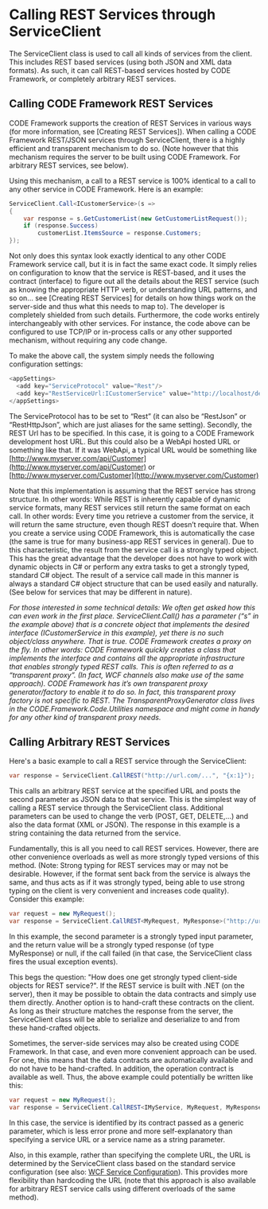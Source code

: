 ﻿# Calling REST Services through ServiceClient

The ServiceClient class is used to call all kinds of services from the client. This includes REST based services (using both JSON and XML data formats). As such, it can call REST-based services hosted by CODE Framework, or completely arbitrary REST services.

## Calling CODE Framework REST Services

CODE Framework supports the creation of REST Services in various ways (for more information, see [Creating REST Services]). When calling a CODE Framework REST/JSON services through ServiceClient, there is a highly efficient and transparent mechanism to do so. (Note however that this mechanism requires the server to be built using CODE Framework. For arbitrary REST services, see below).

Using this mechanism, a call to a REST service is 100% identical to a call to any other service in CODE Framework. Here is an example:

```c#
ServiceClient.Call<ICustomerService>(s =>
{
    var response = s.GetCustomerList(new GetCustomerListRequest());
    if (response.Success)
        customerList.ItemsSource = response.Customers;
});
```

Not only does this syntax look exactly identical to any other CODE Framework service call, but it is in fact the same exact code. It simply relies on configuration to know that the service is REST-based, and it uses the contract (interface) to figure out all the details about the REST service (such as knowing the appropriate HTTP verb, or understanding URL patterns, and so on… see [Creating REST Services] for details on how things work on the server-side and thus what this needs to map to). The developer is completely shielded from such details. Furthermore, the code works entirely interchangeably with other services. For instance, the code above can be configured to use TCP/IP or in-process calls or any other supported mechanism, without requiring any code change.

To make the above call, the system simply needs the following configuration settings:

```c#
<appSettings>
  <add key="ServiceProtocol" value="Rest"/>
  <add key="RestServiceUrl:ICustomerService" value="http://localhost/dev/ICustomerService/rest/json"/>
</appSettings>
```

The ServiceProtocol has to be set to “Rest” (it can also be “RestJson” or “RestHttpJson”, which are just aliases for the same setting). Secondly, the REST Url has to be specified. In this case, it is going to a CODE Framework development host URL. But this could also be a WebApi hosted URL or something like that. If it was WebApi, a typical URL would be something like [http://www.myserver.com/api/Customer](http://www.myserver.com/api/Customer) or [http://www.myserver.com/Customer](http://www.myserver.com/Customer)

Note that this implementation is assuming that the REST service has strong structure. In other words: While REST is inherently capable of dynamic service formats, many REST services still return the same format on each call. In other words: Every time you retrieve a customer from the service, it will return the same structure, even though REST doesn’t require that. When you create a service using CODE Framework, this is automatically the case (the same is true for many business-app REST services in general). Due to this characteristic, the result from the service call is a strongly typed object. This has the great advantage that the developer does not have to work with dynamic objects in C# or perform any extra tasks to get a strongly typed, standard C# object. The result of a service call made in this manner is always a standard C# object structure that can be used easily and naturally. (See below for services that may be different in nature).

_For those interested in some technical details: We often get asked how this can even work in the first place. ServiceClient.Call() has a parameter (“s” in the example above) that is a concrete object that implements the desired interface (ICustomerService in this example), yet there is no such object/class anywhere. That is true. CODE Framework creates a proxy on the fly. In other words: CODE Framework quickly creates a class that implements the interface and contains all the appropriate infrastructure that enables strongly typed REST calls. This is often referred to as a “transparent proxy”. (In fact, WCF channels also make use of the same approach). CODE Framework has it’s own transparent proxy generator/factory to enable it to do so. In fact, this transparent proxy factory is not specific to REST. The TransparentProxyGenerator class lives in the CODE.Framework.Code.Utilities namespace and might come in handy for any other kind of transparent proxy needs._

## Calling Arbitrary REST Services

Here's a basic example to call a REST service through the ServiceClient:

```c#
var response = ServiceClient.CallREST("http://url.com/...", "{x:1}");
```

This calls an arbitrary REST service at the specified URL and posts the second parameter as JSON data to that service. This is the simplest way of calling a REST service through the ServiceClient class. Additional parameters can be used to change the verb (POST, GET, DELETE,...) and also the data format (XML or JSON). The response in this example is a string containing the data returned from the service.

Fundamentally, this is all you need to call REST services. However, there are other convenience overloads as well as more strongly typed versions of this method. (Note: Strong typing for REST services may or may not be desirable. However, if the format sent back from the service is always the same, and thus acts as if it was strongly typed, being able to use strong typing on the client is very convenient and increases code quality). Consider this example:

```c#
var request = new MyRequest();
var response = ServiceClient.CallREST<MyRequest, MyResponse>("http://url.com/...", request);
```

In this example, the second parameter is a strongly typed input parameter, and the return value will be a strongly typed response (of type MyResponse) or null, if the call failed (in that case, the ServiceClient class fires the usual exception events).

This begs the question: "How does one get strongly typed client-side objects for REST service?". If the REST service is built with .NET (on the server), then it may be possible to obtain the data contracts and simply use them directly. Another option is to hand-craft these contracts on the client. As long as their structure matches the response from the server, the ServiceClient class will be able to serialize and deserialize to and from these hand-crafted objects.

Sometimes, the server-side services may also be created using CODE Framework. In that case, and even more convenient approach can be used. For one, this means that the data contracts are automatically available and do not have to be hand-crafted. In addition, the operation contract is available as well. Thus, the above example could potentially be written like this:

```c#
var request = new MyRequest(); 
var response = ServiceClient.CallREST<IMyService, MyRequest, MyResponse>("MyMethod", request);
```

In this case, the service is identified by its contract passed as a generic parameter, which is less error prone and more self-explanatory than specifying a service URL or a service name as a string parameter.

Also, in this example, rather than specifying the complete URL, the URL is determined by the ServiceClient class based on the standard service configuration (see also: [WCF Service Configuration](WCF%20Service%20Configuration)). This provides more flexibility than hardcoding the URL (note that this approach is also available for arbitrary REST service calls using different overloads of the same method).
